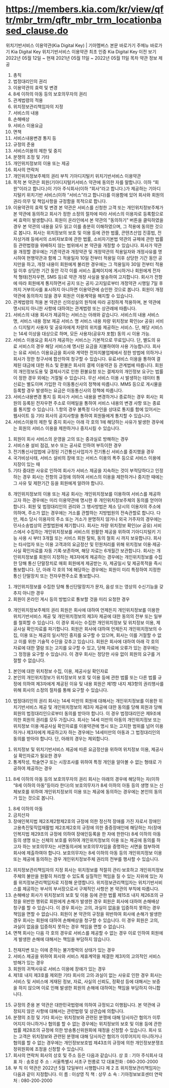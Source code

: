 # https://members.kia.com/kr/view/qftr/mbr_trm/qftr_mbr_trm_locationbased_clause.do

위치기반서비스 이용약관(Kia Digital Key) | 기아멤버스
본문 바로가기
주메뉴 바로가기
Kia Digital Key 위치기반서비스 이용약관
최초 인증
Kia Digital Key
이전 보기
2022년 05월 12일 ~ 현재
2021년 05월 11일 ~ 2022년 05월 11일
목차
약관 정보 제공
1. 총칙
10. 법정대리인의 권리
2. 이용약관의 효력 및 변경
11. 8세 이하의 아동 등의 보호의무자의 권리
3. 관계법령의 적용
12. 위치정보관리책임자의 지정
4. 서비스의 내용
13. 손해배상
5. 서비스 이용요금
14. 면책
6. 서비스내용변경 통지 등
15. 규정의 준용
7. 서비스이용의 제한 및 중지
16. 분쟁의 조정 및 기타
8. 개인위치정보의 이용 또는 제공
17. 회사의 연락처
9. 개인위치정보주체의 권리
부칙
기아디지털키 위치기반서비스 이용약관
1. 목적
본 약관은 회원(기아디지털키서비스 약관에 동의한 자를 말합니다. 이하 “회원”이라고 합니다.)이 기아 주식회사(이하 “회사”라고 합니다.)가 제공하는 기아디지털키 위치기반 서비스(이하 “서비스”라고 합니다)를 이용함에 있어 회사와 회원의 권리·의무 및 책임사항을 규정함을 목적으로 합니다.
2. 이용약관의 효력 및 변경
본 약관은 서비스를 신청한 고객 또는 개인위치정보주체가 본 약관에 동의하고 회사가 정한 소정의 절차에 따라 서비스의 이용자로 등록함으로써 효력이 발생합니다.
회원이 온라인에서 본 약관의 "동의하기" 버튼을 클릭하였을 경우 본 약관의 내용을 모두 읽고 이를 충분히 이해하였으며, 그 적용에 동의한 것으로 봅니다.
회사는 위치정보의 보호 및 이용 등에 관한 법률, 콘텐츠산업 진흥법, 전자상거래 등에서의 소비자보호에 관한 법률, 소비자기본법 약관의 규제에 관한 법률 등 관련법령을 위배하지 않는 범위에서 본 약관을 개정할 수 있습니다.
회사가 약관을 개정할 경우에는 기존약관과 개정약관 및 개정약관의 적용일자와 개정사유를 명시하여 현행약관과 함께 그 적용일자 10일 전부터 적용일 이후 상당한 기간 동안 공지만을 하고, 개정 내용이 회원에게 불리한 경우에는 그 적용일자 30일 전부터 적용일 이후 상당한 기간 동안 각각 이를 서비스 홈페이지에 게시하거나 회원에게 전자적 형태(전자우편, SMS 등)로 약관 개정 사실을 발송하여 고지합니다.
회사가 전항에 따라 회원에게 통지하면서 공지 또는 공지∙고지일로부터 개정약관 시행일 7일 후까지 거부의사를 표시하지 아니하면 이용약관에 승인한 것으로 봅니다. 회원이 개정약관에 동의하지 않을 경우 회원은 이용계약을 해지할 수 있습니다.
3. 관계법령의 적용
본 약관은 신의성실의 원칙에 따라 공정하게 적용하며, 본 약관에 명시되지 아니한 사항에 대하여는 관계법령 또는 상관례에 따릅니다.
4. 서비스의 내용
회사가 제공하는 서비스는 아래와 같습니다.
서비스의 내용
서비스 명, 서비스 내용 정보 제공
서비스 명
서비스 내용
차량 위치정보 확인(or 공유) 서비스
디지털키 사용자 및 공유자에게 차량의 위치를 제공하는 서비스. 단, 해당 서비스는 14세 이상을 대상으로 하며, 모든 사용자(공유자 포함) 동의 시 이용 가능.
5. 서비스 이용요금
회사가 제공하는 서비스는 기본적으로 무료입니다. 단, 별도의 유료 서비스의 경우 해당 서비스에 명시된 요금을 지불하여야 사용 가능합니다.
회사는 유료 서비스 이용요금을 회사와 계약한 전자지불업체에서 정한 방법에 의하거나 회사가 정한 청구서에 합산하여 청구할 수 있습니다.
유료서비스 이용을 통하여 결제된 대금에 대한 취소 및 환불은 회사의 결제 이용약관 등 관계법에 따릅니다.
회원의 개인정보도용 및 결제사기로 인한 환불요청 또는 결제자의 개인정보 요구는 법률이 정한 경우 외에는 거절될 수 있습니다.
무선 서비스 이용 시 발생하는 데이터 통신료는 별도이며 가입한 각 이동통신사의 정책에 따릅니다.
MMS 등으로 게시물을 등록할 경우 발생하는 요금은 이동통신사의 정책에 따릅니다.
6. 서비스내용변경 통지 등
회사가 서비스 내용을 변경하거나 종료하는 경우 회사는 회원의 등록된 전자우편 주소로 이메일을 통하여 서비스 내용의 변경 사항 또는 종료를 통지할 수 있습니다.
1.항의 경우 불특정 다수인을 상대로 통지를 함에 있어서는 웹사이트 등 기타 회사의 공지사항을 통하여 회원들에게 통지할 수 있습니다.
7. 서비스이용의 제한 및 중지
회사는 아래 각 호의 1에 해당하는 사유가 발생한 경우에는 회원의 서비스 이용을 제한하거나 중지시킬 수 있습니다.
1) 회원이 회사 서비스의 운영을 고의 또는 중과실로 방해하는 경우
2) 서비스용 설비 점검, 보수 또는 공사로 인하여 부득이한 경우
3) 전기통신사업법에 규정된 기간통신사업자가 전기통신 서비스를 중지했을 경우
4) 국가비상사태, 서비스 설비의 장애 또는 서비스 이용의 폭주 등으로 서비스 이용에 지장이 있는 때
5) 기타 중대한 사유로 인하여 회사가 서비스 제공을 지속하는 것이 부적당하다고 인정하는 경우
회사는 전항의 규정에 의하여 서비스의 이용을 제한하거나 중지한 때에는 그 사유 및 제한기간 등을 회원에게 알려야 합니다.
8. 개인위치정보의 이용 또는 제공
회사는 개인위치정보를 이용하여 서비스를 제공하고자 하는 경우에는 미리 이용약관에 명시한 후 개인위치정보주체의 동의를 얻어야 합니다.
회원 및 법정대리인의 권리와 그 행사방법은 제소 당시의 이용자의 주소에 의하며, 주소가 없는 경우에는 거소를 관할하는 지방법원의 전속관할로 합니다. 다만, 제소 당시 이용자의 주소 또는 거소가 분명하지 않거나 외국 거주자의 경우에는 민사소송법상의 관할법원에 제기합니다.
회사는 차량 위치정보 확인(or 공유) 서비스에서 수집하는 개인위치정보를 서비스의 원활한 제공을 위하여 기아디지털키 기능 사용 시 부터 3개월 또는 서비스 회원 탈퇴, 동의 철회 시 까지 보유합니다.
회사는 타사업자 또는 이용 고객과의 요금정산 및 민원처리를 위해 위치정보 이용·제공·사실 확인자료를 자동 기록·보존하며, 해당 자료는 6개월간 보관합니다.
회사는 개인위치정보를 회원이 지정하는 제3자에게 제공하는 경우에는 개인위치정보를 수집한 당해 통신 단말장치로 매회 회원에게 제공받는 자, 제공일시 및 제공목적을 즉시 통보합니다. 단, 아래 각 호의 1에 해당하는 경우에는 회원이 미리 특정하여 지정한 통신 단말장치 또는 전자우편주소로 통보합니다.
1) 개인위치정보를 수집한 당해 통신단말장치가 문자, 음성 또는 영상의 수신기능을 갖추지 아니한 경우
2) 회원이 온라인 게시 등의 방법으로 통보할 것을 미리 요청한 경우
9. 개인위치정보주체의 권리
회원은 회사에 대하여 언제든지 개인위치정보를 이용한 위치기반서비스 제공 및 개인위치정보의 제3자 제공에 대한 동의의 전부 또는 일부를 철회할 수 있습니다. 이 경우 회사는 수집한 개인위치정보 및 위치정보 이용, 제공사실 확인자료를 파기합니다.
회원은 회사에 대하여 언제든지 개인위치정보의 수집, 이용 또는 제공의 일시적인 중지를 요구할 수 있으며, 회사는 이를 거절할 수 없고 이를 위한 기술적 수단을 갖추고 있습니다.
회원은 회사에 대하여 아래 각 호의 자료에 대한 열람 또는 고지를 요구할 수 있고, 당해 자료에 오류가 있는 경우에는 그 정정을 요구할 수 있습니다. 이 경우 회사는 정당한 사유 없이 회원의 요구를 거절할 수 없습니다.
1) 본인에 대한 위치정보 수집, 이용, 제공사실 확인자료
2) 본인의 개인위치정보가 위치정보의 보호 및 이용 등에 관한 법률 또는 다른 법률 규정에 의하여 제3자에게 제공된 이유 및 내용
회원은 제1항 내지 제3항의 권리행사를 위해 회사의 소정의 절차를 통해 요구할 수 있습니다.
10. 법정대리인의 권리
회사는 14세 미만의 회원에 대해서는 개인위치정보를 이용한 위치기반서비스 제공 및 개인위치정보의 제3자 제공에 대한 동의를 당해 회원과 당해 회원의 법정대리인으로부터 동의를 받아야 합니다. 이 경우 법정대리인은 제9조에 의한 회원의 권리를 모두 가집니다.
회사는 14세 미만의 아동의 개인위치정보 또는 위치정보 이용·제공사실 확인자료를 이용약관에 명시 또는 고지한 범위를 넘어 이용하거나 제3자에게 제공하고자 하는 경우에는 14세미만의 아동과 그 법정대리인의 동의를 받아야 합니다. 단, 아래의 경우는 제외합니다.
1) 위치정보 및 위치기반서비스 제공에 따른 요금정산을 위하여 위치정보 이용, 제공사실 확인자료가 필요한 경우
2) 통계작성, 학술연구 또는 시장조사를 위하여 특정 개인을 알아볼 수 없는 형태로 가공하여 제공하는 경우
11. 8세 이하의 아동 등의 보호의무자의 권리
회사는 아래의 경우에 해당하는 자(이하 “8세 이하의 아동”등이라 한다)의 보호의무자가 8세 이하의 아동 등의 생명 또는 신체보호를 위하여 개인위치정보의 이용 또는 제공에 동의하는 경우에는 본인의 동의가 있는 것으로 봅니다.
1) 8세 이하의 아동
2) 금치산자
3) 장애인복지법 제2조제2항제2호의 규정에 의한 정신적 장애를 가진 자로서 장애인고용촉진및직업재활법 제2조제2호의 규정에 의한 중증장애인에 해당하는 자(장애인복지법 제29조의 규정에 의하여 장애인등록을 한 자에 한한다)
8세 이하의 아동 등의 생명 또는 신체의 보호를 위하여 개인위치정보의 이용 또는 제공에 동의를 하고자 하는 보호의무자는 서면동의서에 보호의무자임을 증명하는 서면을 첨부하여 회사에 제출하여야 합니다.
보호의무자는 8세 이하의 아동 등의 개인위치정보 이용 또는 제공에 동의하는 경우 개인위치정보주체 권리의 전부를 행사할 수 있습니다.
12. 위치정보관리책임자의 지정
회사는 위치정보를 적절히 관리·보호하고 개인위치정보주체의 불만을 원활히 처리할 수 있도록 실질적인 책임을 질 수 있는 지위에 있는 자를 위치정보관리책임자로 지정해 운영합니다.
위치정보관리책임자는 위치기반서비스를 제공하는 부서의 부서장으로서 구체적인 사항은 본 약관의 부칙에 따릅니다.
13. 손해배상
회사가 위치정보의 보호 및 이용 등에 관한 법률 제15조 내지 제26조의 규정을 위반한 행위로 회원에게 손해가 발생한 경우 회원은 회사에 대하여 손해배상 청구를 할 수 있습니다. 이 경우 회사는 고의, 과실이 없음을 입증하지 못하는 경우 책임을 면할 수 없습니다.
회원이 본 약관의 규정을 위반하여 회사에 손해가 발생한 경우 회사는 회원에 대하여 손해배상을 청구할 수 있습니다. 이 경우 회원은 고의, 과실이 없음을 입증하지 못하는 경우 책임을 면할 수 없습니다.
14. 면책
회사는 다음 각 호의 경우로 서비스를 제공할 수 없는 경우 이로 인하여 회원에게 발생한 손해에 대해서는 책임을 부담하지 않습니다.
1) 천재지변 또는 이에 준하는 불가항력의 상태가 있는 경우
2) 서비스 제공을 위하여 회사와 서비스 제휴계약을 체결한 제3자의 고의적인 서비스 방해가 있는 경우
3) 회원의 귀책사유로 서비스 이용에 장애가 있는 경우
4) 제1호 내지 제3호를 제외한 기타 회사의 고의∙과실이 없는 사유로 인한 경우
회사는 서비스 및 서비스에 게재된 정보, 자료, 사실의 신뢰도, 정확성 등에 대해서는 보증을 하지 않으며 이로 인해 발생한 회원의 손해에 대하여는 책임을 부담하지 아니합니다.
15. 규정의 준용
본 약관은 대한민국법령에 의하여 규정되고 이행됩니다.
본 약관에 규정되지 않은 사항에 대해서는 관련법령 및 상관습에 의합니다.
16. 분쟁의 조정 및 기타
회사는 위치정보와 관련된 분쟁에 대해 당사자간 협의가 이루어지지 아니하거나 협의를 할 수 없는 경우에는 위치정보의 보호 및 이용 등에 관한 법률 제28조의 규정에 의한 방송통신위원회에 재정을 신청할 수 있습니다.
회사 또는 고객은 위치정보와 관련된 분쟁에 대해 당사자간 협의가 이루어지지 아니하거나 협의를 할 수 없는 경우에는 개인정보보호법 제43조의 규정에 의한 개인정보분쟁조정위원회에 조정을 신청할 수 있습니다.
17. 회사의 연락처
회사의 상호 및 주소 등은 다음과 같습니다.
상    호 : 기아 주식회사
대 표 자 : 송호성
주    소 : 서울특별시 서초구 헌릉로 12
대표전화 : 080-200-2000
18. 부  칙
이 약관은 2022년 5월 12일부터 시행합니다
제 2 조 위치정보관리책임자는 다음과 같이 지정합니다.
이  름 : 이상영
직  책 : 상무
소  속 :  기아정보보호센터
연락처 :  080-200-2000